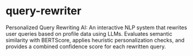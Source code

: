 # query-rewriter
Personalized Query Rewriting AI: An interactive NLP system that rewrites user queries based on profile data using LLMs. Evaluates semantic similarity with BERTScore, applies heuristic personalization checks, and provides a combined confidence score for each rewritten query.
